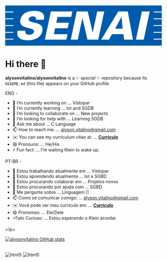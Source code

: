 ![logo](https://github.com/alysonvitalino/alysonvitalino/blob/main/senai-logo-3.png)

# Hi there 👋


**alysonvitalino/alysonvitalino** is a ✨ _special_ ✨ repository because its `README.md` (this file) appears on your GitHub profile.

ENG -


- 🔭 I’m currently working on ... Vistopar
- 🌱 I’m currently learning ... Iot and SGDB
- 👯 I’m looking to collaborate on ... New projects
- 🤔 I’m looking for help with ... Learning SGDB
- 💬 Ask me about ... C Language
- 📫 How to reach me: ... alyson.vitalino@gmail.com
- ✉️ You can see my curriculum vitae at: ... <a href="https://github.com/alysonvitalino/alysonvitalino/blob/main/Curriculo%20Alyson%20Hian%20Clausen%20Vitalino.pdf" class="nav-link">**Currículo**</a>
- 😄 Pronouns: ... He/His
- ⚡ Fun fact: ... I'm waiting Klein to wake up.

PT-BR -

- 🔭 Estou trabalhando atualmente em ... Vistopar
- 🌱 Estou aprendendo atualmente ... Iot e SGBD
- 👯 Estou procurando colaborar em ... Projetos novos
- 🤔 Estou procurando por ajuda com ... SGBD
- 💬 Me pergunte sobre ... Linguagem C
- 📫 Como se comunicar comigo: ... alyson.vitalino@gmail.com
- ✉️ Você pode ver meu currículo em: ... <a href="https://github.com/alysonvitalino/alysonvitalino/blob/main/Curriculo%20Alyson%20Hian%20Clausen%20Vitalino.pdf" class="nav-link">**Currículo**</a>
- 😄 Pronomes: ... Ele/Dele
- ⚡Fato Curioso: ... Estou esperando o Klein acordar.

<\b>

[![alysonvitalino GitHub stats](https://github-readme-stats.vercel.app/api?username=alysonvitalino)](https://github.com/alysonvitalino/github-readme-stats)

<div style ="display: inline-block"><br/>
 <img align="center" alt="html5" src="https://img.shields.io/badge/MySQL-00000F?style=for-the-badge&logo=mysql&logoColor=white"; />
 <img align="center" alt="html5" src="https://img.shields.io/badge/C-00599C?style=for-the-badge&logo=c&logoColor=white"; />

</div>



